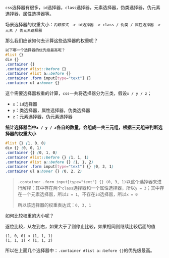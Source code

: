 `css`选择器有很多，`id`选择器，`class`选择器，元素选择器，伪类选择器，伪元素选择器，属性选择器等。

场景选择器的权重大小：`内联样式 -> id选择器 -> class / 伪类 / 属性选择器 -> 元素 / 伪元素选择器`

那么我们应该如何去计算这些选择器的权重呢？

```css
以下哪一个选择器的优先级最高呢？
#list {}
div {}
.container {}
.container #list::before {}
.container #list a::before {}
.container .form input[type="text"] {}
.container ul a:hover {}
```

这个需要选择器权重的计算，`css`一共将选择器分为三类，假设`x / y / z`；

* `x`：`id`选择器
* `y`：类选择器，属性选择器，伪类选择器
* `z`：元素选择器，伪元素选择器

**统计选择器当中`x / y / z`各自的数量，会组成一共三元组，根据三元组来判断选择器的权重大小**

```css
#list {} (1, 0, 0)
div {} (0, 0, 1)
.container {} (0, 1, 0)
.container #list::before {} (1, 1, 1)
.container #list a::before {} (1, 1, 2)
.container .form input[type="text"] {} (0, 3, 1)
.container ul a:hover {} (0, 2, 2)
```

> `.container .form input[type="text"] {} (0, 3, 1)`以这个选择器来进行解释：其中存在两个`class`选择器和一个属性选择器，所以`y = 3`；其中存在一个元素选择器，所以`z = 1`，不存在`id`选择器，所以`x = 0`
>
> 所以该选择器的权重表达式：`0, 3, 1`

如何比较权重的大小呢？

逐位比较，从左到右，如果大于了则停止比较，如果相同则继续比较后面的值

```
(1, 0, 0) < (1, 1, 1)  
(1, 1, 1) < (1, 1, 2)
```

所以在上面几个选择器中：`.container #list a::before {}`的优先级最高。